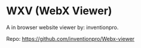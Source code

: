 # WXV (WebX Viewer)
A in browser website viewer by: inventionpro.

Repo: https://github.com/inventionpro/Webx-viewer